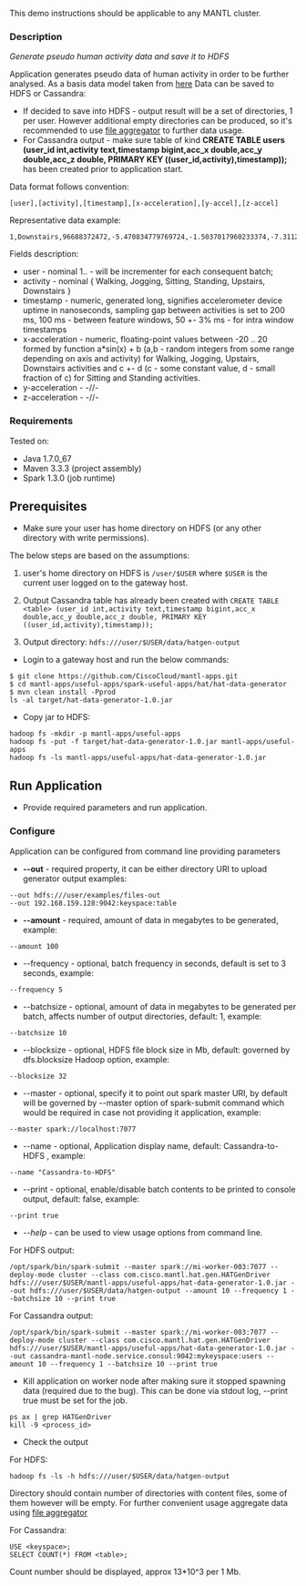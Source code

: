 This demo instructions should be applicable to any MANTL cluster.

### Description
*Generate pseudo human activity data and save it to HDFS*

Application generates pseudo data of human activity in order to be further analysed. As a basis data model taken from [here](http://www.cis.fordham.edu/wisdm/dataset.php)
Data can be saved to HDFS or Cassandra:

* If decided to save into HDFS - output result will be a set of directories, 1 per user. However additional empty directories can be produced, so it's recommended to use [file aggregator](https://github.com/CiscoCloud/mantl-apps/tree/master/useful-apps/spark-useful-apps/file-aggregator) to further data usage.
* For Cassandra output - make sure table of kind **CREATE TABLE users (user_id int,activity text,timestamp bigint,acc_x double,acc_y double,acc_z double, PRIMARY KEY ((user_id,activity),timestamp));** has been created prior to application start.


Data format follows convention:
```
[user],[activity],[timestamp],[x-acceleration],[y-accel],[z-accel]
```

Representative data example:
```
1,Downstairs,96688372472,-5.470834779769724,-1.5037017960233374,-7.311290105459875
```
Fields description:

* user - nominal 1.. - will be incrementer for each consequent batch;
* activity - nominal { Walking, Jogging, Sitting, Standing, Upstairs, Downstairs }
* timestamp - numeric, generated long, signifies accelerometer device uptime in nanoseconds, sampling gap between activities is set to 200 ms, 100 ms - between feature windows, 50 +- 3% ms - for intra window timestamps
* x-acceleration - numeric, floating-point values between -20 .. 20 formed by function a*sin(x) + b (a,b - random integers from some range depending on axis and activity) for Walking, Jogging, Upstairs, Downstairs activities and  c +- d (c - some constant value, d - small fraction of c) for Sitting and Standing activities.
* y-acceleration - -//-
* z-acceleration - -//-


### Requirements
Tested on:

* Java 1.7.0_67
* Maven 3.3.3 (project assembly)
* Spark 1.3.0 (job runtime)

## Prerequisites

* Make sure your user has home directory on HDFS (or any other directory with write permissions).

The below steps are based on the assumptions:

1) user's home directory on HDFS is `/user/$USER` where `$USER` is the current user logged on to the gateway host.

2) Output Cassandra table has already been created with `CREATE TABLE <table> (user_id int,activity text,timestamp bigint,acc_x double,acc_y double,acc_z double, PRIMARY KEY ((user_id,activity),timestamp));`

3) Output directory: `hdfs:///user/$USER/data/hatgen-output`

 * Login to a gateway host and run the below commands:
 
```
$ git clone https://github.com/CiscoCloud/mantl-apps.git
$ cd mantl-apps/useful-apps/spark-useful-apps/hat/hat-data-generator
$ mvn clean install -Pprod
ls -al target/hat-data-generator-1.0.jar
```
 
 * Copy jar to HDFS:
 
```
hadoop fs -mkdir -p mantl-apps/useful-apps
hadoop fs -put -f target/hat-data-generator-1.0.jar mantl-apps/useful-apps
hadoop fs -ls mantl-apps/useful-apps/hat-data-generator-1.0.jar
```

## Run Application

* Provide required parameters and run application.

### Configure
Application can be configured from command line providing parameters

* **--out** - required property, it can be either directory URI to upload generator output examples:
```
--out hdfs:///user/examples/files-out
--out 192.168.159.128:9042:keyspace:table
```
* **--amount** - required, amount of data in megabytes to be generated, example:
```
--amount 100
```
* --frequency - optional, batch frequency in seconds, default is set to 3 seconds, example:
```
--frequency 5
```
* --batchsize - optional, amount of data in megabytes to be generated per batch, affects number of output directories, default: 1, example:
```
--batchsize 10
```
* --blocksize - optional, HDFS file block size in Mb, default: governed by dfs.blocksize Hadoop option, example:
```
--blocksize 32
```
* --master - optional, specify it to point out spark master URI, by default will be governed by --master option of spark-submit command which would be required in case not providing it application, example: 
```
--master spark://localhost:7077
```
* --name - optional, Application display name, default: Cassandra-to-HDFS , example:
```
--name "Cassandra-to-HDFS"
```
* --print - optional, enable/disable batch contents to be printed to console output, default: false, example:
```
--print true
```
* *--help* - can be used to view usage options from command line.

For HDFS output:

``` 
/opt/spark/bin/spark-submit --master spark://mi-worker-003:7077 --deploy-mode cluster --class com.cisco.mantl.hat.gen.HATGenDriver hdfs:///user/$USER/mantl-apps/useful-apps/hat-data-generator-1.0.jar --out hdfs:///user/$USER/data/hatgen-output --amount 10 --frequency 1 --batchsize 10 --print true
``` 

For Cassandra output:

``` 
/opt/spark/bin/spark-submit --master spark://mi-worker-003:7077 --deploy-mode cluster --class com.cisco.mantl.hat.gen.HATGenDriver hdfs:///user/$USER/mantl-apps/useful-apps/hat-data-generator-1.0.jar --out cassandra-mantl-node.service.consul:9042:mykeyspace:users --amount 10 --frequency 1 --batchsize 10 --print true
```

* Kill application on worker node after making sure it stopped spawning data (required due to the bug). This can be done via stdout log, --print true must be set for the job.
```
ps ax | grep HATGenDriver
kill -9 <process_id>
```

* Check the output

For HDFS:

``` 
hadoop fs -ls -h hdfs:///user/$USER/data/hatgen-output
```

Directory should contain number of directories with content files, some of them however will be empty. For further convenient usage aggregate data using [file aggregator](https://github.com/CiscoCloud/mantl-apps/tree/master/useful-apps/spark-useful-apps/file-aggregator)

For Cassandra:

``` 
USE <keyspace>;
SELECT COUNT(*) FROM <table>;
```

Count number should be displayed, approx 13*10^3 per 1 Mb.